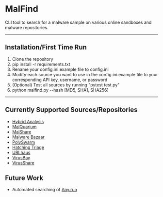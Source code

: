 # MalFind
CLI tool to search for a malware sample on various online sandboxes and malware repositories.

---

## Installation/First Time Run
1. Clone the repository
2. pip install -r requirements.txt
3. Rename your config.ini.example file to config.ini
4. Modify each source you want to use in the config.ini.example file to your corresponding API key, username, or password
5. (Optional) Test all sources by running "pytest test.py"
6. python malfind.py --hash [MD5, SHA1, SHA256]

---

## Currently Supported Sources/Repositories
* [Hybrid Analysis](https://www.hybrid-analysis.com/)
* [MalQuarium](https://malquarium.org/)
* [MalShare](https://malshare.com/)
* [Malware Bazaar](https://bazaar.abuse.ch/)
* [PolySwarm](https://polyswarm.io/)
* [Hatching Triage](https://tria.ge/dashboard)
* [URLhaus](https://urlhaus.abuse.ch/browse/)
* [VirusBay](https://beta.virusbay.io/)
* [VirusShare](https://virusshare.com/)

## Future Work
* Automated searching of [Any.run](https://app.any.run/)
